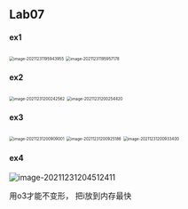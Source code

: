 ## Lab07

#### ex1  				

<img src="C:\Users\avon\AppData\Roaming\Typora\typora-user-images\image-20211231195943955.png" alt="image-20211231195943955" style="zoom:50%;" />

<img src="C:\Users\avon\AppData\Roaming\Typora\typora-user-images\image-20211231195957178.png" alt="image-20211231195957178" style="zoom:50%;" />

#### ex2

<img src="C:\Users\avon\AppData\Roaming\Typora\typora-user-images\image-20211231200242562.png" alt="image-20211231200242562" style="zoom:50%;" />

<img src="C:\Users\avon\AppData\Roaming\Typora\typora-user-images\image-20211231200254420.png" alt="image-20211231200254420" style="zoom:50%;" />

#### ex3

<img src="C:\Users\avon\AppData\Roaming\Typora\typora-user-images\image-20211231200909001.png" alt="image-20211231200909001" style="zoom:50%;" />

<img src="C:\Users\avon\AppData\Roaming\Typora\typora-user-images\image-20211231200925186.png" alt="image-20211231200925186" style="zoom:50%;" />

<img src="C:\Users\avon\AppData\Roaming\Typora\typora-user-images\image-20211231200933400.png" alt="image-20211231200933400" style="zoom:50%;" />

#### ex4

![image-20211231204512411](C:\Users\avon\AppData\Roaming\Typora\typora-user-images\image-20211231204512411.png)

用o3才能不变形， 把i放到内存最快
